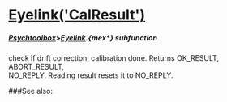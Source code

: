 # [Eyelink('CalResult')](Eyelink-CalResult) 
##### [Psychtoolbox](Psychtoolbox)>[Eyelink](Eyelink).{mex*} subfunction


check if drift correction, calibration done. Returns OK\_RESULT, ABORT\_RESULT,  
NO\_REPLY. Reading result resets it to NO\_REPLY.  


###See also:

